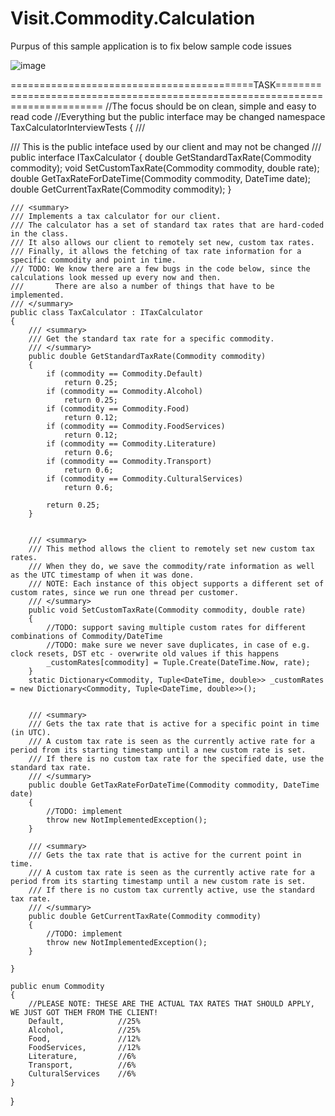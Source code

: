 # Visit.Commodity.Calculation
Purpus of this sample application is to fix below sample code issues

![image](https://user-images.githubusercontent.com/86515501/202269211-192b1839-ee2c-44d7-bc56-0eba34615e7b.png)


==========================================TASK==============================================================================
//The focus should be on clean, simple and easy to read code 
//Everything but the public interface may be changed
namespace TaxCalculatorInterviewTests
{
    /// <summary>
    /// This is the public inteface used by our client and may not be changed
    /// </summary>
    public interface ITaxCalculator
    {
        double GetStandardTaxRate(Commodity commodity);
        void SetCustomTaxRate(Commodity commodity, double rate);
        double GetTaxRateForDateTime(Commodity commodity, DateTime date);
        double GetCurrentTaxRate(Commodity commodity);
    }

    /// <summary>
    /// Implements a tax calculator for our client.
    /// The calculator has a set of standard tax rates that are hard-coded in the class.
    /// It also allows our client to remotely set new, custom tax rates.
    /// Finally, it allows the fetching of tax rate information for a specific commodity and point in time.
    /// TODO: We know there are a few bugs in the code below, since the calculations look messed up every now and then.
    ///       There are also a number of things that have to be implemented.
    /// </summary>
    public class TaxCalculator : ITaxCalculator
    {
        /// <summary>
        /// Get the standard tax rate for a specific commodity.
        /// </summary>
        public double GetStandardTaxRate(Commodity commodity)
        {
            if (commodity == Commodity.Default)
                return 0.25;
            if (commodity == Commodity.Alcohol)
                return 0.25;
            if (commodity == Commodity.Food)
                return 0.12;
            if (commodity == Commodity.FoodServices)
                return 0.12;
            if (commodity == Commodity.Literature)
                return 0.6;
            if (commodity == Commodity.Transport)
                return 0.6;
            if (commodity == Commodity.CulturalServices)
                return 0.6;

            return 0.25;
        }


        /// <summary>
        /// This method allows the client to remotely set new custom tax rates.
        /// When they do, we save the commodity/rate information as well as the UTC timestamp of when it was done.
        /// NOTE: Each instance of this object supports a different set of custom rates, since we run one thread per customer.
        /// </summary>
        public void SetCustomTaxRate(Commodity commodity, double rate)
        {
            //TODO: support saving multiple custom rates for different combinations of Commodity/DateTime
            //TODO: make sure we never save duplicates, in case of e.g. clock resets, DST etc - overwrite old values if this happens
            _customRates[commodity] = Tuple.Create(DateTime.Now, rate);
        }
        static Dictionary<Commodity, Tuple<DateTime, double>> _customRates = new Dictionary<Commodity, Tuple<DateTime, double>>();


        /// <summary>
        /// Gets the tax rate that is active for a specific point in time (in UTC).
        /// A custom tax rate is seen as the currently active rate for a period from its starting timestamp until a new custom rate is set.
        /// If there is no custom tax rate for the specified date, use the standard tax rate.
        /// </summary>
        public double GetTaxRateForDateTime(Commodity commodity, DateTime date)
        {
            //TODO: implement
            throw new NotImplementedException();
        }

        /// <summary>
        /// Gets the tax rate that is active for the current point in time.
        /// A custom tax rate is seen as the currently active rate for a period from its starting timestamp until a new custom rate is set.
        /// If there is no custom tax currently active, use the standard tax rate.
        /// </summary>
        public double GetCurrentTaxRate(Commodity commodity)
        {
            //TODO: implement
            throw new NotImplementedException();
        }

    }

    public enum Commodity
    {
        //PLEASE NOTE: THESE ARE THE ACTUAL TAX RATES THAT SHOULD APPLY, WE JUST GOT THEM FROM THE CLIENT!
        Default,            //25%
        Alcohol,            //25%
        Food,               //12%
        FoodServices,       //12%
        Literature,         //6%
        Transport,          //6%
        CulturalServices    //6%
    }
}
